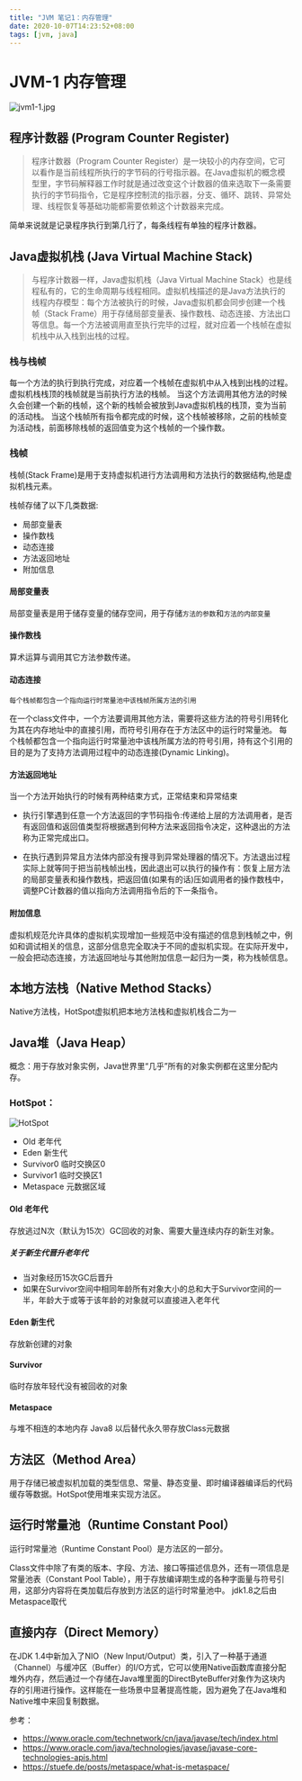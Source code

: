 ```yaml
---
title: "JVM 笔记1：内存管理"
date: 2020-10-07T14:23:52+08:00
tags: [jvm, java]
---
```


# JVM-1 内存管理

![jvm1-1.jpg](https://i.loli.net/2020/10/07/YAao47Xb1jiWKQ9.jpg)

## 程序计数器 (Program Counter Register)
> 程序计数器（Program Counter Register）是一块较小的内存空间，它可以看作是当前线程所执行的字节码的行号指示器。在Java虚拟机的概念模型里，字节码解释器工作时就是通过改变这个计数器的值来选取下一条需要执行的字节码指令，它是程序控制流的指示器，分支、循环、跳转、异常处理、线程恢复等基础功能都需要依赖这个计数器来完成。

简单来说就是记录程序执行到第几行了，每条线程有单独的程序计数器。

## Java虚拟机栈 (Java Virtual Machine Stack)
> 与程序计数器一样，Java虚拟机栈（Java Virtual Machine Stack）也是线程私有的，它的生命周期与线程相同。虚拟机栈描述的是Java方法执行的线程内存模型：每个方法被执行的时候，Java虚拟机都会同步创建一个栈帧（Stack Frame）用于存储局部变量表、操作数栈、动态连接、方法出口等信息。每一个方法被调用直至执行完毕的过程，就对应着一个栈帧在虚拟机栈中从入栈到出栈的过程。

### 栈与栈帧
每一个方法的执行到执行完成，对应着一个栈帧在虚拟机中从入栈到出栈的过程。
虚拟机栈栈顶的栈帧就是当前执行方法的栈帧。
当这个方法调用其他方法的时候久会创建一个新的栈帧，这个新的栈帧会被放到Java虚拟机栈的栈顶，变为当前的活动栈。
当这个栈帧所有指令都完成的时候，这个栈帧被移除，之前的栈帧变为活动栈，前面移除栈帧的返回值变为这个栈帧的一个操作数。

### 栈帧
栈帧(Stack Frame)是用于支持虚拟机进行方法调用和方法执行的数据结构,他是虚拟机栈元素。

栈帧存储了以下几类数据:
- 局部变量表
- 操作数栈
- 动态连接
- 方法返回地址
- 附加信息

#### 局部变量表
局部变量表是用于储存变量的储存空间，用于存储`方法的参数`和`方法的内部变量`

#### 操作数栈
算术运算与调用其它方法参数传递。

#### 动态连接
``每个栈帧都包含一个指向运行时常量池中该栈帧所属方法的引用``

在一个class文件中，一个方法要调用其他方法，需要将这些方法的符号引用转化为其在内存地址中的直接引用，而符号引用存在于方法区中的运行时常量池。
每个栈帧都包含一个指向运行时常量池中该栈所属方法的符号引用，持有这个引用的目的是为了支持方法调用过程中的动态连接(Dynamic Linking)。

#### 方法返回地址
当一个方法开始执行的时候有两种结束方式，正常结束和异常结束

- 执行引擎遇到任意一个方法返回的字节码指令:传递给上层的方法调用者，是否有返回值和返回值类型将根据遇到何种方法来返回指令决定，这种退出的方法称为正常完成出口。

- 在执行遇到异常且方法体内部没有搜寻到异常处理器的情况下。方法退出过程实际上就等同于把当前栈帧出栈，因此退出可以执行的操作有：恢复上层方法的局部变量表和操作数栈，把返回值(如果有的话)压如调用者的操作数栈中，调整PC计数器的值以指向方法调用指令后的下一条指令。

#### 附加信息
虚拟机规范允许具体的虚拟机实现增加一些规范中没有描述的信息到栈帧之中，例如和调试相关的信息，这部分信息完全取决于不同的虚拟机实现。在实际开发中，一般会把动态连接，方法返回地址与其他附加信息一起归为一类，称为栈帧信息。

## 本地方法栈（Native Method Stacks）

Native方法栈，HotSpot虚拟机把本地方法栈和虚拟机栈合二为一

## Java堆（Java Heap）

概念：用于存放对象实例，Java世界里“几乎”所有的对象实例都在这里分配内存。

### HotSpot：
![HotSpot](https://i.loli.net/2020/10/08/lxTiXe2rzF83PWo.png)
- Old 老年代
- Eden 新生代
- Survivor0 临时交换区0
- Survivor1 临时交换区1
- Metaspace 元数据区域

#### Old 老年代
存放逃过N次（默认为15次）GC回收的对象、需要大量连续内存的新生对象。

##### 关于新生代晋升老年代
- 当对象经历15次GC后晋升
- 如果在Survivor空间中相同年龄所有对象大小的总和大于Survivor空间的一半，年龄大于或等于该年龄的对象就可以直接进入老年代

#### Eden 新生代
存放新创建的对象

#### Survivor
临时存放年轻代没有被回收的对象

#### Metaspace
与堆不相连的本地内存
Java8 以后替代永久带存放Class元数据


## 方法区（Method Area）
用于存储已被虚拟机加载的类型信息、常量、静态变量、即时编译器编译后的代码缓存等数据。HotSpot使用堆来实现方法区。

## 运行时常量池（Runtime Constant Pool）
运行时常量池（Runtime Constant Pool）是方法区的一部分。

Class文件中除了有类的版本、字段、方法、接口等描述信息外，还有一项信息是常量池表（Constant Pool Table），用于存放编译期生成的各种字面量与符号引用，这部分内容将在类加载后存放到方法区的运行时常量池中。
jdk1.8之后由Metaspace取代

## 直接内存（Direct Memory）

在JDK 1.4中新加入了NIO（New Input/Output）类，引入了一种基于通道（Channel）与缓冲区（Buffer）的I/O方式，它可以使用Native函数库直接分配堆外内存，然后通过一个存储在Java堆里面的DirectByteBuffer对象作为这块内存的引用进行操作。这样能在一些场景中显著提高性能，因为避免了在Java堆和Native堆中来回复制数据。


参考：
- https://www.oracle.com/technetwork/cn/java/javase/tech/index.html
- https://www.oracle.com/java/technologies/javase/javase-core-technologies-apis.html
- https://stuefe.de/posts/metaspace/what-is-metaspace/
